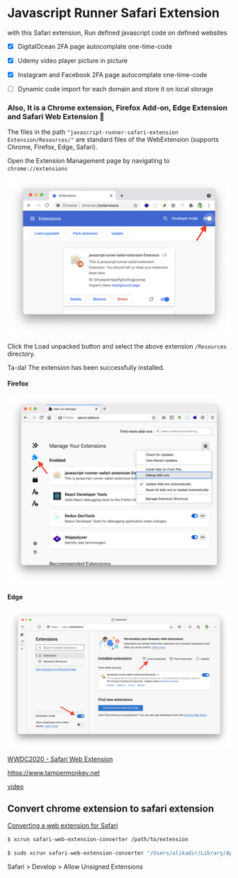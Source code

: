 # Javascript Runner Safari Extension
with this Safari extension, Run defined javascript code on defined websites

- [x] DigitalOcean 2FA page autocomplate one-time-code

- [x] Udemy video player picture in picture

- [x] Instagram and Facebook 2FA page autocomplate one-time-code

- [ ] Dynamic code import for each domain and store it on local storage



### Also, It is a Chrome extension, Firefox Add-on, Edge Extension and Safari Web Extension 🎉 
The files in the path `"javascript-runner-safari-extension Extension/Resources/"` are standard files of the WebExtension (supports Chrome, Firefox, Edge, Safari).

Open the Extension Management page by navigating to `chrome://extensions`

![Load chrome extension](https://github.com/alikadir/javascript-runner-safari-extension/blob/main/chrome-extension-load.png?raw=true)

Click the Load unpacked button and select the above extension `/Resources` directory. 

Ta-da! The extension has been successfully installed.

#### Firefox

![Load firefox extension](https://github.com/alikadir/javascript-runner-safari-extension/blob/main/firefox-extension-load.png?raw=true)

#### Edge
![Load edge extension](https://github.com/alikadir/javascript-runner-safari-extension/blob/main/edge-extension-load.png?raw=true)

[WWDC2020 - Safari Web Extension](https://developer.apple.com/videos/play/wwdc2020/10665/)

https://www.tampermonkey.net

[video](https://www.youtube.com/watch?v=WtYPVLfGz8o)

## Convert chrome extension to safari extension 

[Converting a web extension for Safari](https://developer.apple.com/documentation/safariservices/safari_web_extensions/converting_a_web_extension_for_safari)

```bash
$ xcrun safari-web-extension-converter /path/to/extension
```

```bash
$ sudo xcrun safari-web-extension-converter "/Users/alikadir/Library/Application Support/Google/Chrome/Default/Extensions/fmkadmapgofadopljbjfkapdkoienihi/4.28.0_0/"
```
Safari > Develop > Allow Unsigned Extensions
